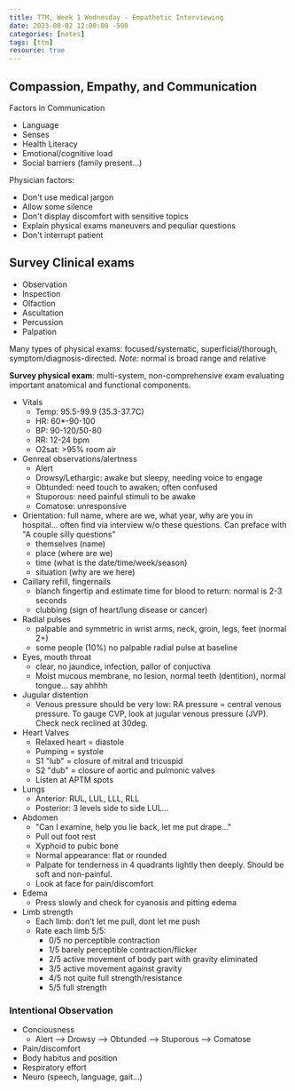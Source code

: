 ```yaml
---
title: TTM, Week 1 Wednesday - Empathetic Interviewing
date: 2023-08-02 12:00:00 -500
categories: [notes]
tags: [ttm]
resource: true
---
```


## Compassion, Empathy, and Communication

Factors in Communication
 - Language
 - Senses
 - Health Literacy
 - Emotional/cognitive load
 - Social barriers (family present...)

Physician factors:
 - Don't use medical jargon
 - Allow some silence
 - Don't display discomfort with sensitive topics
 - Explain physical exams maneuvers and pequliar questions
 - Don't interrupt patient
 
## Survey Clinical exams
 - Observation
 - Inspection
 - Olfaction
 - Ascultation
 - Percussion
 - Palpation
 
Many types of physical exams: focused/systematic, superficial/thorough, symptom/diagnosis-directed. _Note:_ normal is broad range and relative

**Survey physical exam**: multi-system, non-comprehensive exam evaluating important anatomical and functional components.
 - Vitals
	- Temp: 95.5-99.9 (35.3-37.7C)
	- HR: 60*-90-100
	- BP: 90-120/50-80
	- RR: 12-24 bpm
	- O2sat: >95% room air
 - Genreal observations/alertness
	- Alert
	- Drowsy/Lethargic: awake but sleepy, needing voice to engage
	- Obtunded: need touch to awaken; often confused
	- Stuporous: need painful stimuli to be awake
	- Comatose: unresponsive 
 - Orientation: full name, where are we, what year, why are you in hospital... often find via interview w/o these questions. Can preface with "A couple silly questions"
	- themselves (name)
	- place (where are we)
	- time (what is the date/time/week/season)
	- situation (why are we here)
 - Caillary refill, fingernails
	- blanch fingertip and estimate time for blood to return: normal is 2-3 seconds
	- clubbing (sign of heart/lung disease or cancer)
 - Radial pulses
	- palpable and symmetric in wrist arms, neck, groin, legs, feet (normal 2+)
	- some people (10%) no palpable radial pulse at baseline
 - Eyes, mouth throat
	- clear, no jaundice, infection, pallor of conjuctiva
	- Moist mucous membrane, no lesion, normal teeth (dentition), normal tongue... say ahhhh
 - Jugular distention
	- Venous pressure should be very low: RA pressure = central venous pressure. To gauge CVP, look at jugular venous pressure (JVP). Check neck reclined at 30deg.
 - Heart Valves
	- Relaxed heart = diastole
	- Pumping = systole
	- S1 "lub" = closure of mitral and tricuspid
	- S2 "dub" = closure of aortic and pulmonic valves
	- Listen at APTM spots
 - Lungs
	- Anterior: RUL, LUL, LLL, RLL
	- Posterior: 3 levels side to side LUL...
 - Abdomen
	- "Can I examine, help you lie back, let me put drape..."
	- Pull out foot rest
	- Xyphoid to pubic bone
	- Normal appearance: flat or rounded
	- Palpate for tenderness in 4 quadrants lightly then deeply. Should be soft and non-painful.
	- Look at face for pain/discomfort
 - Edema
	- Press slowly and check for cyanosis and pitting edema
 - Limb strength
	- Each limb: don't let me pull, dont let me push
	- Rate each limb 5/5:
		 - 0/5 no perceptible contraction
		 - 1/5 barely perceptible contraction/flicker
		 - 2/5 active movement of body part with gravity eliminated
		 - 3/5 active movement against gravity
		 - 4/5 not quite full strength/resistance
		 - 5/5 full strength 

 
### Intentional Observation

 - Conciousness
	- Alert --> Drowsy --> Obtunded --> Stuporous --> Comatose
 - Pain/discomfort
 - Body habitus and position
 - Respiratory effort 
 - Neuro (speech, language, gait...)
 
 